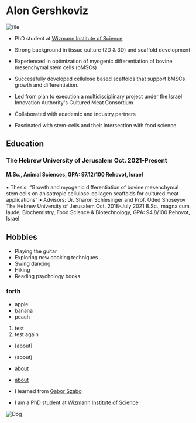 # Alon Gershkoviz
![file](https://github.com/user-attachments/assets/a2e8e8ef-1b38-4c72-b678-9260cdc35fa1)

* PhD student at [Wizmann Institute of Science](https://www.weizmann.ac.il/pages/)

* Strong background in tissue culture (2D & 3D) and scaffold development 
* Experienced in optimization of myogenic differentiation of bovine mesenchymal stem cells (bMSCs) 
* Successfully developed cellulose based scaffolds that support bMSCs growth and differentiation. 
* Led from plan to execution a multidisciplinary project under the Israel Innovation Authority's Cultured Meat Consortium 
* Collaborated with academic and industry partners 
* Fascinated with stem-cells and their intersection with food science 
## Education
### The Hebrew University of Jerusalem Oct. 2021-Present
#### M.Sc., Animal Sciences, GPA: 97.12/100 Rehovot, Israel
▪ Thesis: “Growth and myogenic differentiation of bovine mesenchymal stem cells on anisotropic cellulose-collagen scaffolds for cultured meat applications”
▪ Advisors: Dr. Sharon Schlesinger and Prof. Oded Shoseyov
The Hebrew University of Jerusalem Oct. 2018-July 2021
B.Sc., magna cum laude, Biochemistry, Food Science & Biotechnology, GPA: 94.8/100 Rehovot, Israel
## Hobbies
* Playing the guitar
* Exploring new cooking techniques
* Swing dancing
* Hiking
* Reading psychology books

### forth

* apple
* banana
* peach

1. test
2. test again

* [about]
* (about)
* [about](about.md)
* [about](/about)


* I learned from [Gabor Szabo](https://github.szabgab.com/)
* I am a PhD student at [Wizmann Institute of Science](https://www.weizmann.ac.il/pages/)

![Dog](https://encrypted-tbn0.gstatic.com/images?q=tbn:ANd9GcTwyXeKDN29AmZgZPLS7n0Bepe8QmVappBwZCeA3XWEbWNdiDFB)
